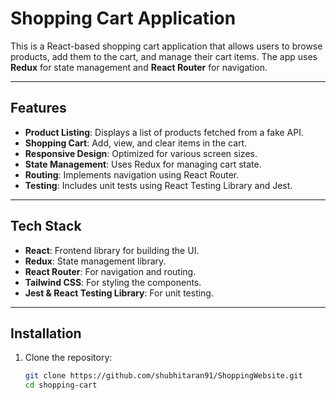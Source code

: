 # Shopping Cart Application

This is a React-based shopping cart application that allows users to browse products, add them to the cart, and manage their cart items. The app uses **Redux** for state management and **React Router** for navigation.

---

## Features

- **Product Listing**: Displays a list of products fetched from a fake API.
- **Shopping Cart**: Add, view, and clear items in the cart.
- **Responsive Design**: Optimized for various screen sizes.
- **State Management**: Uses Redux for managing cart state.
- **Routing**: Implements navigation using React Router.
- **Testing**: Includes unit tests using React Testing Library and Jest.

---

## Tech Stack

- **React**: Frontend library for building the UI.
- **Redux**: State management library.
- **React Router**: For navigation and routing.
- **Tailwind CSS**: For styling the components.
- **Jest & React Testing Library**: For unit testing.

---

## Installation

1. Clone the repository:

   ```bash
   git clone https://github.com/shubhitaran91/ShoppingWebsite.git
   cd shopping-cart